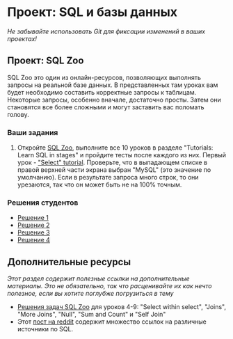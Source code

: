# Проект: SQL и базы данных

*Не забывайте использовать Git для фиксации изменений в ваших проектах!*

## Проект: SQL Zoo

SQL Zoo это один из онлайн-ресурсов, позволяющих выполнять запросы на реальной базе данных. В представленных там уроках вам будет необходимо составить корректные запросы к таблицам. Некоторые запросы, особенно вначале, достаточно просты. Затем они становятся все более сложными и могут заставить вас поломать голову.

### Ваши задания

1. Откройте [SQL Zoo](http://sqlzoo.net/wiki/Main_Page), выполните все 10 уроков в разделе "Tutorials: Learn SQL in stages" и пройдите тесты после каждого из них. Первый урок - ["Select" tutorial](http://sqlzoo.net/wiki/SELECT_basics). Проверьте, что в выпадающем списке в правой верхней части экрана выбран "MySQL" (это значение по умолчанию). Если в результате запроса много строк, то они урезаются, так что он может быть не на 100% точным.

### Решения студентов

* [Решение 1](https://github.com/MichaelMagnoli/Web-Dev-Projects/tree/master/The%20Odin%20Project/Ruby%20on%20Rails/SQL%20Zoo)
* [Решение 2](https://github.com/donaldali/odin-rails/tree/master/project_sql)
* [Решение 3](https://github.com/dstodolny/sql_zoo)
* [Решение 4](https://github.com/KevinMulhern/sql_and_databases)


## Дополнительные ресурсы

*Этот раздел содержит полезные ссылки на дополнительные материалы. Это не обязательно, так что расценивайте их как нечто полезное, если вы хотите поглубже погрузиться в тему*


* [Решения задач SQL Zoo](https://djamler.wordpress.com/category/databases/sqlzoo/) для уроков 4-9: "Select within select", "Joins", "More Joins", "Null", "Sum and Count" и "Self Join"
* Этот [пост на reddit](http://www.reddit.com/r/learnprogramming/comments/1a58sb/looking_for_good_resources_to_learn_sql/) содержит множество ссылок на различные источники по SQL.
